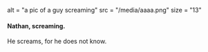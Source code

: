 alt = "a pic of a guy screaming"
src = "/media/aaaa.png"
size = "13"

#### Nathan, screaming.

He screams, for he does not know.
